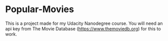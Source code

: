 # Popular-Movies

This is a project made for my Udacity Nanodegree course.
You will need an api key from The Movie Database (https://www.themoviedb.org) for this to work.
